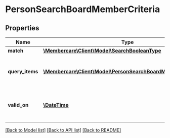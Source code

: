 # PersonSearchBoardMemberCriteria

## Properties
Name | Type | Description | Notes
------------ | ------------- | ------------- | -------------
**match** | [**\Membercare\Client\Model\SearchBooleanType**](SearchBooleanType.md) |  | [optional] 
**query_items** | [**\Membercare\Client\Model\PersonSearchBoardMemberQueryItem[]**](PersonSearchBoardMemberQueryItem.md) | Person should be a member of board (taking the chosen Match into account) | [optional] 
**valid_on** | [**\DateTime**](\DateTime.md) | When should the board membership be valid - if not provided we use \&quot;Today\&quot; | [optional] 

[[Back to Model list]](../../README.md#documentation-for-models) [[Back to API list]](../../README.md#documentation-for-api-endpoints) [[Back to README]](../../README.md)

